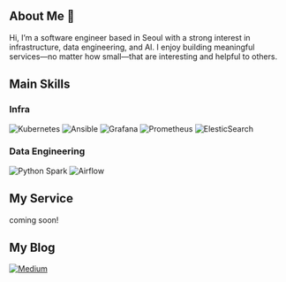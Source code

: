 <!--
**usa6463/usa6463** is a ✨ _special_ ✨ repository because its `README.md` (this file) appears on your GitHub profile.

Here are some ideas to get you started:

- 🔭 I’m currently working on ...
- 🌱 I’m currently learning ...
- 👯 I’m looking to collaborate on ...
- 🤔 I’m looking for help with ...
- 💬 Ask me about ...
- 📫 How to reach me: ...
- 😄 Pronouns: ...
- ⚡ Fun fact: ...
-->

## About Me 🎸
Hi, I’m a software engineer based in Seoul with a strong interest in infrastructure, data engineering, and AI. I enjoy building meaningful services—no matter how small—that are interesting and helpful to others.

## Main Skills
### Infra
![Kubernetes](https://img.shields.io/badge/kubernetes-%23326ce5.svg?style=for-the-badge&logo=kubernetes&logoColor=white)
![Ansible](https://img.shields.io/badge/ansible-%231A1918.svg?style=for-the-badge&logo=ansible&logoColor=white)
![Grafana](https://img.shields.io/badge/grafana-%23F46800.svg?style=for-the-badge&logo=grafana&logoColor=white)
![Prometheus](https://img.shields.io/badge/Prometheus-E6522C?style=for-the-badge&logo=Prometheus&logoColor=white)
![ElesticSearch](https://img.shields.io/badge/Elastic_Search-005571?style=for-the-badge&logo=elasticsearch&logoColor=white)

### Data Engineering
![Python](https://img.shields.io/badge/Python-3776AB?style=for-the-badge&logo=python&logoColor=white)
Spark
![Airflow](https://img.shields.io/badge/Airflow-017CEE?style=for-the-badge&logo=Apache%20Airflow&logoColor=white)


## My Service
coming soon!

## My Blog
[![Medium](https://img.shields.io/badge/Medium-12100E?style=for-the-badge&logo=medium&logoColor=white)](https://medium.com/@usa6463)

